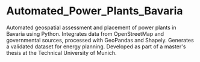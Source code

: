 # Automated_Power_Plants_Bavaria
Automated geospatial assessment and placement of power plants in Bavaria using Python. Integrates data from OpenStreetMap and governmental sources, processed with GeoPandas and Shapely. Generates a validated dataset for energy planning. Developed as part of a master's thesis at the Technical University of Munich.
